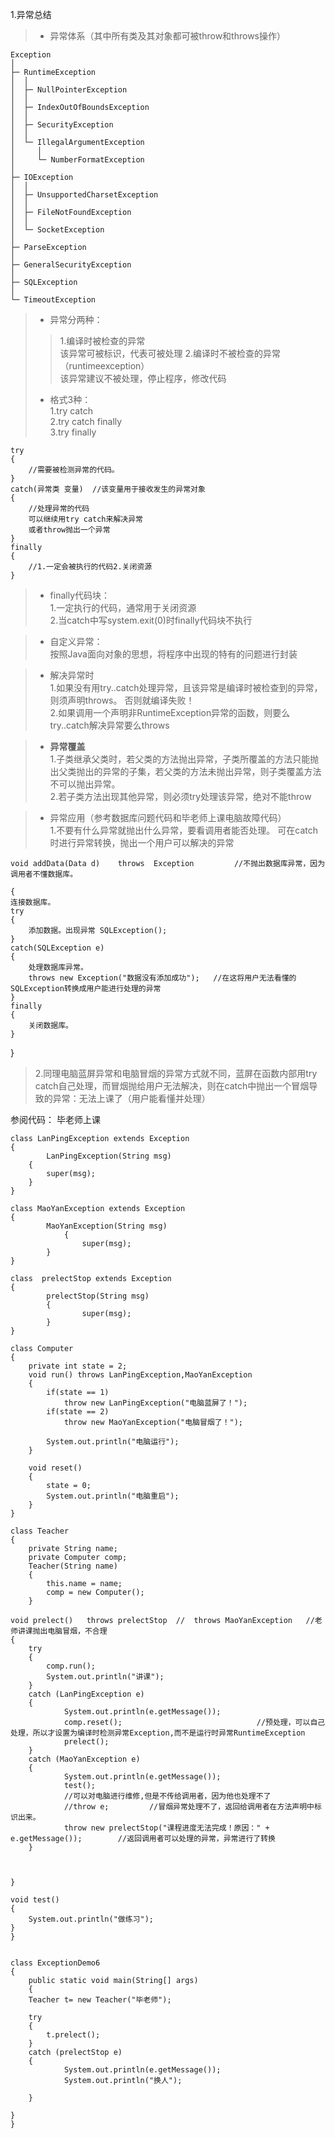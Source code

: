 1.异常总结  
>- 异常体系（其中所有类及其对象都可被throw和throws操作）  

    Exception
    │
    ├─ RuntimeException
    │  │
    │  ├─ NullPointerException
    │  │
    │  ├─ IndexOutOfBoundsException
    │  │
    │  ├─ SecurityException
    │  │
    │  └─ IllegalArgumentException
    │     │
    │     └─ NumberFormatException
    │
    ├─ IOException
    │  │
    │  ├─ UnsupportedCharsetException
    │  │
    │  ├─ FileNotFoundException
    │  │
    │  └─ SocketException
    │
    ├─ ParseException
    │
    ├─ GeneralSecurityException
    │
    ├─ SQLException
    │
    └─ TimeoutException
>- 异常分两种：  
>>1.编译时被检查的异常   
该异常可被标识，代表可被处理
>>2.编译时不被检查的异常（runtimeexception）   
该异常建议不被处理，停止程序，修改代码  
>- 格式3种：  
1.try catch  
2.try catch finally  
3.try finally  

    try
    {
        //需要被检测异常的代码。
    }
    catch(异常类 变量)  //该变量用于接收发生的异常对象
    {
        //处理异常的代码
        可以继续用try catch来解决异常
        或者throw抛出一个异常
    }
    finally
    {
        //1.一定会被执行的代码2.关闭资源
    }
    
>- finally代码块：  
1.一定执行的代码，通常用于关闭资源  
2.当catch中写system.exit(0)时finally代码块不执行

>- 自定义异常：  
按照Java面向对象的思想，将程序中出现的特有的问题进行封装  

>- 解决异常时  
1.如果没有用try..catch处理异常，且该异常是编译时被检查到的异常，则须声明throws。 否则就编译失败！   
2.如果调用一个声明非RuntimeException异常的函数，则要么try..catch解决异常要么throws  

>-  **异常覆盖**  
>1.子类继承父类时，若父类的方法抛出异常，子类所覆盖的方法只能抛出父类抛出的异常的子集，若父类的方法未抛出异常，则子类覆盖方法不可以抛出异常。  
>2.若子类方法出现其他异常，则必须try处理该异常，绝对不能throw

>- 异常应用（参考数据库问题代码和毕老师上课电脑故障代码）  
>1.不要有什么异常就抛出什么异常，要看调用者能否处理。
可在catch时进行异常转换，抛出一个用户可以解决的异常

    void addData(Data d)    throws  Exception         //不抛出数据库异常，因为调用者不懂数据库。
                                                                                        
    {
    连接数据库。
    try
    {
        添加数据。出现异常 SQLException();
    }
    catch(SQLException e)
    {
        处理数据库异常。
        throws new Exception("数据没有添加成功");   //在这将用户无法看懂的SQLException转换成用户能进行处理的异常
    }
    finally
    {
        关闭数据库。
    }

}  
>2.同理电脑蓝屏异常和电脑冒烟的异常方式就不同，蓝屏在函数内部用try catch自己处理，而冒烟抛给用户无法解决，则在catch中抛出一个冒烟导致的异常：无法上课了（用户能看懂并处理）  

参阅代码：  毕老师上课


    class LanPingException extends Exception
    {
            LanPingException(String msg)
        {
            super(msg); 
        }
    }

    class MaoYanException extends Exception
    {
            MaoYanException(String msg)
                {
                    super(msg);
            }
    }

    class  prelectStop extends Exception
    {
            prelectStop(String msg)
            {
                    super(msg);
            }
    }

    class Computer 
    {
        private int state = 2;
        void run() throws LanPingException,MaoYanException
        {
            if(state == 1)
                throw new LanPingException("电脑蓝屏了！");
            if(state == 2)
                throw new MaoYanException("电脑冒烟了！");

            System.out.println("电脑运行");
        }

        void reset()
        {
            state = 0;
            System.out.println("电脑重启");
        }
    }

    class Teacher
    {
        private String name;
        private Computer comp;
        Teacher(String name)
        {
            this.name = name;
            comp = new Computer();
        }

    void prelect()   throws prelectStop  //  throws MaoYanException   //老师讲课抛出电脑冒烟，不合理
    {
        try
        {
            comp.run();
            System.out.println("讲课");
        }
        catch (LanPingException e)
        {
                System.out.println(e.getMessage());
                comp.reset();                              //预处理，可以自己处理，所以才设置为编译时检测异常Exception,而不是运行时异常RuntimeException
                prelect();
        }
        catch (MaoYanException e)
        {
                System.out.println(e.getMessage());
                test();
                //可以对电脑进行维修,但是不传给调用者，因为他也处理不了
                //throw e;         //冒烟异常处理不了，返回给调用者在方法声明中标识出来。
                throw new prelectStop("课程进度无法完成！原因：" + e.getMessage());        //返回调用者可以处理的异常，异常进行了转换
        }



    }

    void test()
    {
        System.out.println("做练习");
    }
    }


    class ExceptionDemo6 
    {
        public static void main(String[] args) 
        {
        Teacher t= new Teacher("毕老师");

        try
        {
            t.prelect();
        }
        catch (prelectStop e)
        {
                System.out.println(e.getMessage());
                System.out.println("换人");

        }

    }
    }